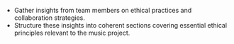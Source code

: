 - Gather insights from team members on ethical practices and collaboration strategies.
- Structure these insights into coherent sections covering essential ethical principles relevant to the music project.